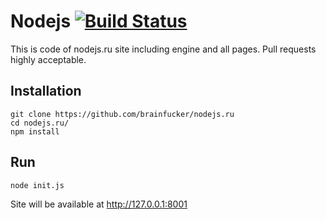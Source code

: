 Nodejs  [![Build Status](https://travis-ci.org/emozonic/nodejs.ru.svg?branch=master)](https://travis-ci.org/emozonic/nodejs)
====

This is code of nodejs.ru site including engine and all pages.
Pull requests highly acceptable.

## Installation
```
git clone https://github.com/brainfucker/nodejs.ru
cd nodejs.ru/
npm install
```

## Run
```
node init.js
```
Site will be available at http://127.0.0.1:8001
